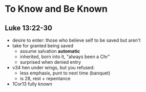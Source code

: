 <!-- .slide: <%= bg("unsplash-Jztmx9yqjBw-stars.jpg") %> id="title" -->
# To Know and Be Known
## Luke 13:22-30

>>>
+ desire to enter: those who believe self to be saved but aren't
+ take for granted being saved
  + assume salvation **automatic**
  + inherited, born into it, "always been a Chr"
  + surprised when denied entry
+ v34 hen under wings, but you refused:
  + less emphasis, punt to next time (banquet)
  + is 28, rest + repentance
+ 1Cor13 fully known
